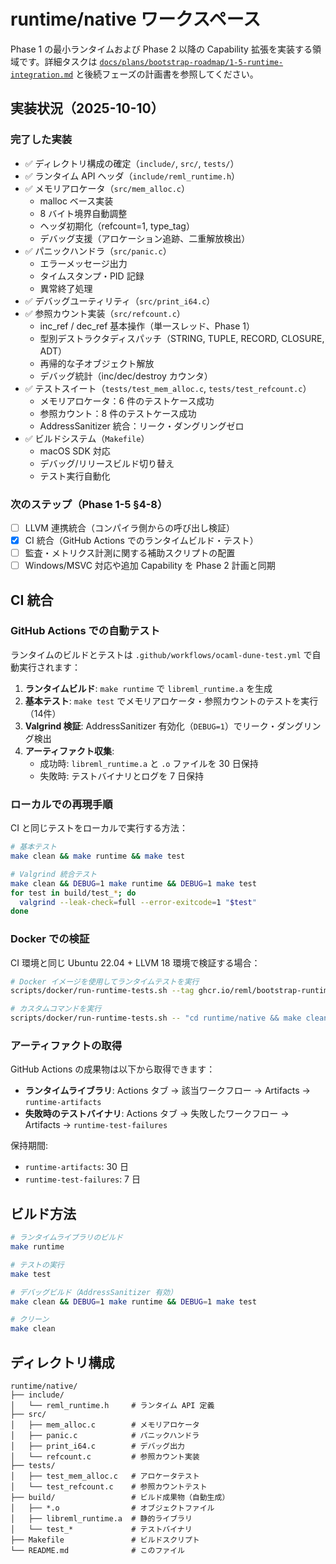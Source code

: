 # runtime/native ワークスペース

Phase 1 の最小ランタイムおよび Phase 2 以降の Capability 拡張を実装する領域です。詳細タスクは [`docs/plans/bootstrap-roadmap/1-5-runtime-integration.md`](../../docs/plans/bootstrap-roadmap/1-5-runtime-integration.md) と後続フェーズの計画書を参照してください。

## 実装状況（2025-10-10）

### 完了した実装
- ✅ ディレクトリ構成の確定（`include/`, `src/`, `tests/`）
- ✅ ランタイム API ヘッダ（`include/reml_runtime.h`）
- ✅ メモリアロケータ（`src/mem_alloc.c`）
  - malloc ベース実装
  - 8 バイト境界自動調整
  - ヘッダ初期化（refcount=1, type_tag）
  - デバッグ支援（アロケーション追跡、二重解放検出）
- ✅ パニックハンドラ（`src/panic.c`）
  - エラーメッセージ出力
  - タイムスタンプ・PID 記録
  - 異常終了処理
- ✅ デバッグユーティリティ（`src/print_i64.c`）
- ✅ 参照カウント実装（`src/refcount.c`）
  - inc_ref / dec_ref 基本操作（単一スレッド、Phase 1）
  - 型別デストラクタディスパッチ（STRING, TUPLE, RECORD, CLOSURE, ADT）
  - 再帰的な子オブジェクト解放
  - デバッグ統計（inc/dec/destroy カウンタ）
- ✅ テストスイート（`tests/test_mem_alloc.c`, `tests/test_refcount.c`）
  - メモリアロケータ：6 件のテストケース成功
  - 参照カウント：8 件のテストケース成功
  - AddressSanitizer 統合：リーク・ダングリングゼロ
- ✅ ビルドシステム（`Makefile`）
  - macOS SDK 対応
  - デバッグ/リリースビルド切り替え
  - テスト実行自動化

### 次のステップ（Phase 1-5 §4-8）
- [ ] LLVM 連携統合（コンパイラ側からの呼び出し検証）
- [x] CI 統合（GitHub Actions でのランタイムビルド・テスト）
- [ ] 監査・メトリクス計測に関する補助スクリプトの配置
- [ ] Windows/MSVC 対応や追加 Capability を Phase 2 計画と同期

## CI 統合

### GitHub Actions での自動テスト

ランタイムのビルドとテストは `.github/workflows/ocaml-dune-test.yml` で自動実行されます：

1. **ランタイムビルド**: `make runtime` で `libreml_runtime.a` を生成
2. **基本テスト**: `make test` でメモリアロケータ・参照カウントのテストを実行（14件）
3. **Valgrind 検証**: AddressSanitizer 有効化（`DEBUG=1`）でリーク・ダングリング検出
4. **アーティファクト収集**:
   - 成功時: `libreml_runtime.a` と `.o` ファイルを 30 日保持
   - 失敗時: テストバイナリとログを 7 日保持

### ローカルでの再現手順

CI と同じテストをローカルで実行する方法：

```bash
# 基本テスト
make clean && make runtime && make test

# Valgrind 統合テスト
make clean && DEBUG=1 make runtime && DEBUG=1 make test
for test in build/test_*; do
  valgrind --leak-check=full --error-exitcode=1 "$test"
done
```

### Docker での検証

CI 環境と同じ Ubuntu 22.04 + LLVM 18 環境で検証する場合：

```bash
# Docker イメージを使用してランタイムテストを実行
scripts/docker/run-runtime-tests.sh --tag ghcr.io/reml/bootstrap-runtime:local

# カスタムコマンドを実行
scripts/docker/run-runtime-tests.sh -- "cd runtime/native && make clean && DEBUG=1 make test"
```

### アーティファクトの取得

GitHub Actions の成果物は以下から取得できます：

- **ランタイムライブラリ**: Actions タブ → 該当ワークフロー → Artifacts → `runtime-artifacts`
- **失敗時のテストバイナリ**: Actions タブ → 失敗したワークフロー → Artifacts → `runtime-test-failures`

保持期間:
- `runtime-artifacts`: 30 日
- `runtime-test-failures`: 7 日

## ビルド方法

```bash
# ランタイムライブラリのビルド
make runtime

# テストの実行
make test

# デバッグビルド（AddressSanitizer 有効）
make clean && DEBUG=1 make runtime && DEBUG=1 make test

# クリーン
make clean
```

## ディレクトリ構成

```
runtime/native/
├── include/
│   └── reml_runtime.h     # ランタイム API 定義
├── src/
│   ├── mem_alloc.c        # メモリアロケータ
│   ├── panic.c            # パニックハンドラ
│   ├── print_i64.c        # デバッグ出力
│   └── refcount.c         # 参照カウント実装
├── tests/
│   ├── test_mem_alloc.c   # アロケータテスト
│   └── test_refcount.c    # 参照カウントテスト
├── build/                 # ビルド成果物（自動生成）
│   ├── *.o                # オブジェクトファイル
│   ├── libreml_runtime.a  # 静的ライブラリ
│   └── test_*             # テストバイナリ
├── Makefile               # ビルドスクリプト
└── README.md              # このファイル
```
